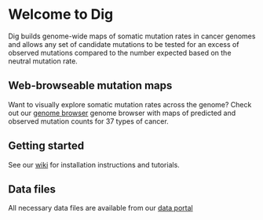 # Welcome to Dig
Dig builds genome-wide maps of somatic mutation rates in cancer genomes and allows any set of candidate mutations to be tested for an excess of observed mutations compared to the number expected based on the neutral mutation rate.

## Web-browseable mutation maps
Want to visually explore somatic mutation rates across the genome? Check out our [genome browser](https://resgen.io/maxsh/Cancer_Mutation_Maps/views) genome browser with maps of predicted and observed mutation counts for 37 types of cancer.  

## Getting started
See our [wiki](https://github.com/maxwellsh/DIGDriver/wiki) for installation instructions and tutorials.

## Data files
All necessary data files are available from our [data portal](http://cb.csail.mit.edu/cb/DIG/downloads/)

